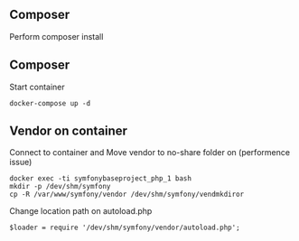 ## Composer
Perform composer install

## Composer
Start container

    docker-compose up -d
    
## Vendor on container
Connect to container and Move vendor to no-share folder on (performence issue)
    
    docker exec -ti symfonybaseproject_php_1 bash
    mkdir -p /dev/shm/symfony
    cp -R /var/www/symfony/vendor /dev/shm/symfony/vendmkdiror

Change location path on autoload.php

    $loader = require '/dev/shm/symfony/vendor/autoload.php';
